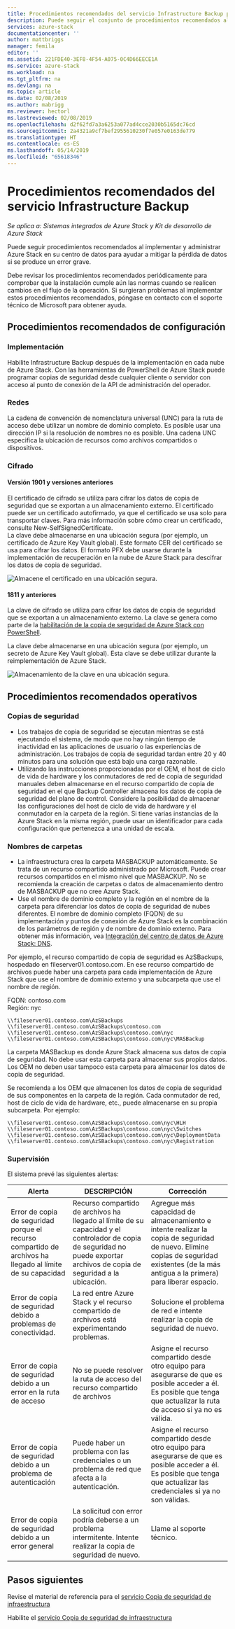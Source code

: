 ```yaml
---
title: Procedimientos recomendados del servicio Infrastructure Backup para Azure Stack | Microsoft Docs
description: Puede seguir el conjunto de procedimientos recomendados al implementar y administrar Azure Stack en su centro de datos para ayudar a mitigar la pérdida de datos si se produce un error grave.
services: azure-stack
documentationcenter: ''
author: mattbriggs
manager: femila
editor: ''
ms.assetid: 221FDE40-3EF8-4F54-A075-0C4D66EECE1A
ms.service: azure-stack
ms.workload: na
ms.tgt_pltfrm: na
ms.devlang: na
ms.topic: article
ms.date: 02/08/2019
ms.author: mabrigg
ms.reviewer: hectorl
ms.lastreviewed: 02/08/2019
ms.openlocfilehash: d2f62fd7a3a6253a077ad4cce2030b5165dc76cd
ms.sourcegitcommit: 2a4321a9cf7bef2955610230f7e057e0163de779
ms.translationtype: HT
ms.contentlocale: es-ES
ms.lasthandoff: 05/14/2019
ms.locfileid: "65618346"
---
```

# <a name="infrastructure-backup-service-best-practices"></a>Procedimientos recomendados del servicio Infrastructure Backup

*Se aplica a: Sistemas integrados de Azure Stack y Kit de desarrollo de Azure Stack*

Puede seguir procedimientos recomendados al implementar y administrar Azure Stack en su centro de datos para ayudar a mitigar la pérdida de datos si se produce un error grave.

Debe revisar los procedimientos recomendados periódicamente para comprobar que la instalación cumple aún las normas cuando se realicen cambios en el flujo de la operación. Si surgieran problemas al implementar estos procedimientos recomendados, póngase en contacto con el soporte técnico de Microsoft para obtener ayuda.

## <a name="configuration-best-practices"></a>Procedimientos recomendados de configuración

### <a name="deployment"></a>Implementación

Habilite Infrastructure Backup después de la implementación en cada nube de Azure Stack. Con las herramientas de PowerShell de Azure Stack puede programar copias de seguridad desde cualquier cliente o servidor con acceso al punto de conexión de la API de administración del operador.

### <a name="networking"></a>Redes

La cadena de convención de nomenclatura universal (UNC) para la ruta de acceso debe utilizar un nombre de dominio completo. Es posible usar una dirección IP si la resolución de nombres no es posible. Una cadena UNC especifica la ubicación de recursos como archivos compartidos o dispositivos.

### <a name="encryption"></a>Cifrado

#### <a name="version-1901-and-newer"></a>Versión 1901 y versiones anteriores

El certificado de cifrado se utiliza para cifrar los datos de copia de seguridad que se exportan a un almacenamiento externo. El certificado puede ser un certificado autofirmado, ya que el certificado se usa solo para transportar claves. Para más información sobre cómo crear un certificado, consulte New-SelfSignedCertificate.  
La clave debe almacenarse en una ubicación segura (por ejemplo, un certificado de Azure Key Vault global). Este formato CER del certificado se usa para cifrar los datos. El formato PFX debe usarse durante la implementación de recuperación en la nube de Azure Stack para descifrar los datos de copia de seguridad.

![Almacene el certificado en una ubicación segura.](media/azure-stack-backup/azure-stack-backup-encryption-store-cert.png)

#### <a name="1811-and-older"></a>1811 y anteriores

La clave de cifrado se utiliza para cifrar los datos de copia de seguridad que se exportan a un almacenamiento externo. La clave se genera como parte de la [habilitación de la copia de seguridad de Azure Stack con PowerShell](azure-stack-backup-enable-backup-powershell.md).

La clave debe almacenarse en una ubicación segura (por ejemplo, un secreto de Azure Key Vault global). Esta clave se debe utilizar durante la reimplementación de Azure Stack. 

![Almacenamiento de la clave en una ubicación segura.](media/azure-stack-backup/azure-stack-backup-encryption2.png)

## <a name="operational-best-practices"></a>Procedimientos recomendados operativos

### <a name="backups"></a>Copias de seguridad

 - Los trabajos de copia de seguridad se ejecutan mientras se está ejecutando el sistema, de modo que no hay ningún tiempo de inactividad en las aplicaciones de usuario o las experiencias de administración. Los trabajos de copia de seguridad tardan entre 20 y 40 minutos para una solución que está bajo una carga razonable.
 - Utilizando las instrucciones proporcionadas por el OEM, el host de ciclo de vida de hardware y los conmutadores de red de copia de seguridad manuales deben almacenarse en el recurso compartido de copia de seguridad en el que Backup Controller almacena los datos de copia de seguridad del plano de control. Considere la posibilidad de almacenar las configuraciones del host de ciclo de vida de hardware y el conmutador en la carpeta de la región. Si tiene varias instancias de la Azure Stack en la misma región, puede usar un identificador para cada configuración que pertenezca a una unidad de escala.

### <a name="folder-names"></a>Nombres de carpetas

 - La infraestructura crea la carpeta MASBACKUP automáticamente. Se trata de un recurso compartido administrado por Microsoft. Puede crear recursos compartidos en el mismo nivel que MASBACKUP. No se recomienda la creación de carpetas o datos de almacenamiento dentro de MASBACKUP que no cree Azure Stack. 
 -  Use el nombre de dominio completo y la región en el nombre de la carpeta para diferenciar los datos de copia de seguridad de nubes diferentes. El nombre de dominio completo (FQDN) de su implementación y puntos de conexión de Azure Stack es la combinación de los parámetros de región y de nombre de dominio externo. Para obtener más información, vea [Integración del centro de datos de Azure Stack: DNS](azure-stack-integrate-dns.md).

Por ejemplo, el recurso compartido de copia de seguridad es AzSBackups, hospedado en fileserver01.contoso.com. En ese recurso compartido de archivos puede haber una carpeta para cada implementación de Azure Stack que use el nombre de dominio externo y una subcarpeta que use el nombre de región. 

FQDN: contoso.com  
Región: nyc


    \\fileserver01.contoso.com\AzSBackups
    \\fileserver01.contoso.com\AzSBackups\contoso.com
    \\fileserver01.contoso.com\AzSBackups\contoso.com\nyc
    \\fileserver01.contoso.com\AzSBackups\contoso.com\nyc\MASBackup

La carpeta MASBackup es donde Azure Stack almacena sus datos de copia de seguridad. No debe usar esta carpeta para almacenar sus propios datos. Los OEM no deben usar tampoco esta carpeta para almacenar los datos de copia de seguridad. 

Se recomienda a los OEM que almacenen los datos de copia de seguridad de sus componentes en la carpeta de la región. Cada conmutador de red, host de ciclo de vida de hardware, etc., puede almacenarse en su propia subcarpeta. Por ejemplo: 

    \\fileserver01.contoso.com\AzSBackups\contoso.com\nyc\HLH
    \\fileserver01.contoso.com\AzSBackups\contoso.com\nyc\Switches
    \\fileserver01.contoso.com\AzSBackups\contoso.com\nyc\DeploymentData
    \\fileserver01.contoso.com\AzSBackups\contoso.com\nyc\Registration

### <a name="monitoring"></a>Supervisión

El sistema prevé las siguientes alertas:

| Alerta                                                   | DESCRIPCIÓN                                                                                     | Corrección                                                                                                                                |
|---------------------------------------------------------|-------------------------------------------------------------------------------------------------|--------------------------------------------------------------------------------------------------------------------------------------------|
| Error de copia de seguridad porque el recurso compartido de archivos ha llegado al límite de su capacidad | Recurso compartido de archivos ha llegado al límite de su capacidad y el controlador de copia de seguridad no puede exportar archivos de copia de seguridad a la ubicación. | Agregue más capacidad de almacenamiento e intente realizar la copia de seguridad de nuevo. Elimine copias de seguridad existentes (de la más antigua a la primera) para liberar espacio.                    |
| Error de copia de seguridad debido a problemas de conectividad.             | La red entre Azure Stack y el recurso compartido de archivos está experimentando problemas.                          | Solucione el problema de red e intente realizar la copia de seguridad de nuevo.                                                                                            |
| Error de copia de seguridad debido a un error en la ruta de acceso                | No se puede resolver la ruta de acceso del recurso compartido de archivos                                                          | Asigne el recurso compartido desde otro equipo para asegurarse de que es posible acceder a él. Es posible que tenga que actualizar la ruta de acceso si ya no es válida.       |
| Error de copia de seguridad debido a un problema de autenticación               | Puede haber un problema con las credenciales o un problema de red que afecta a la autenticación.    | Asigne el recurso compartido desde otro equipo para asegurarse de que es posible acceder a él. Es posible que tenga que actualizar las credenciales si ya no son válidas. |
| Error de copia de seguridad debido a un error general                    | La solicitud con error podría deberse a un problema intermitente. Intente realizar la copia de seguridad de nuevo.                    | Llame al soporte técnico.                                                                                                                               |

## <a name="next-steps"></a>Pasos siguientes

Revise el material de referencia para el [servicio Copia de seguridad de infraestructura](azure-stack-backup-reference.md)

Habilite el [servicio Copia de seguridad de infraestructura](azure-stack-backup-enable-backup-console.md)
